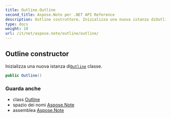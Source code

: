 ```yaml
---
title: Outline.Outline
second_title: Aspose.Note per .NET API Reference
description: Outline costruttore. Inizializza una nuova istanza diOutline classe.
type: docs
weight: 10
url: /it/net/aspose.note/outline/outline/
---
```

## Outline constructor

Inizializza una nuova istanza di[`Outline`](../) classe.

```csharp
public Outline()
```

### Guarda anche

* class [Outline](../)
* spazio dei nomi [Aspose.Note](../../outline/)
* assemblea [Aspose.Note](../../../)


